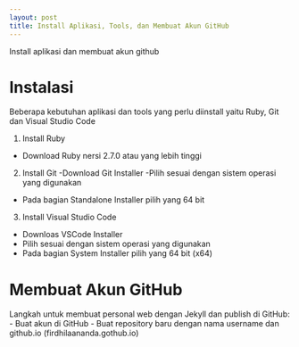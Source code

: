 ```yaml
---
layout: post
title: Install Aplikasi, Tools, dan Membuat Akun GitHub
---
```


Install aplikasi dan membuat akun github



# Instalasi
Beberapa kebutuhan aplikasi dan tools yang perlu diinstall yaitu Ruby, Git dan Visual Studio Code 

1. Install Ruby 
- Download Ruby nersi 2.7.0 atau yang lebih tinggi

2. Install Git
-Download Git Installer 
-Pilih sesuai dengan sistem operasi yang digunakan
- Pada bagian Standalone Installer pilih yang 64 bit

3. Install Visual Studio Code
- Downloas VSCode Installer 
- Pilih sesuai dengan sistem operasi yang digunakan
- Pada bagian System Installer pilih yang 64 bit (x64)

# Membuat Akun GitHub
Langkah untuk membuat personal web dengan Jekyll dan publish di GitHub:
    - Buat akun di GitHub
    - Buat repository baru dengan nama username dan github.io (firdhilaananda.gothub.io)
    